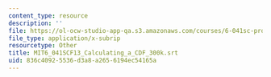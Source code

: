 ```yaml
---
content_type: resource
description: ''
file: https://ol-ocw-studio-app-qa.s3.amazonaws.com/courses/6-041sc-probabilistic-systems-analysis-and-applied-probability-fall-2013/836c40925536d3a8a2656194ec54165a_MIT6_041SCF13_Calculating_a_CDF_300k.srt
file_type: application/x-subrip
resourcetype: Other
title: MIT6_041SCF13_Calculating_a_CDF_300k.srt
uid: 836c4092-5536-d3a8-a265-6194ec54165a
---
```

